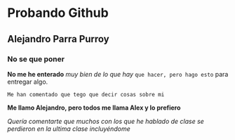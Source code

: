 # Probando Github

## Alejandro Parra Purroy

### No se que poner

**No me he enterado** _muy bien de lo que hay_ `que hacer, pero hago esto` para entregar algo.

`Me han comentado que tego que decir cosas sobre mi`

**Me llamo Alejandro, pero todos me llama Alex y lo prefiero**

_Quería comentarte que muchos con los que he hablado de clase se perdieron en la ultima clase incluyéndome_

